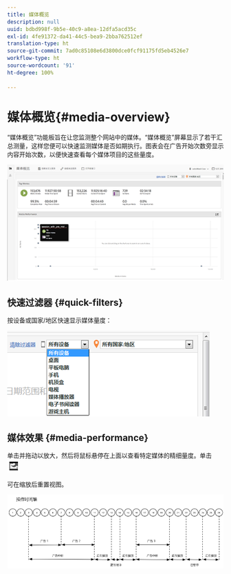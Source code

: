 ```yaml
---
title: 媒体概览
description: null
uuid: bdbd998f-9b5e-40c9-a8ea-12dfa5acd35c
exl-id: 4fe91372-da41-44c5-bea9-2bba762512ef
translation-type: ht
source-git-commit: 7ad0c85108e6d3800dce0fcf91175fd5eb4526e7
workflow-type: ht
source-wordcount: '91'
ht-degree: 100%

---
```


# 媒体概览{#media-overview}

“媒体概览”功能板旨在让您监测整个网站中的媒体。“媒体概览”屏幕显示了若干汇总测量，这样您便可以快速监测媒体是否如期执行。图表会在广告开始次数旁显示内容开始次数，以便快速查看每个媒体项目的这些量度。

![](assets/media_overview.png)

<!--
![](assets/media_overview.png){width="672px"} 
-->

## 快速过滤器 {#quick-filters}

按设备或国家/地区快速显示媒体量度：

![](assets/video-overview-report-filters.png)

<!--
![](assets/video-overview-report-filters.png){width="400px"}
-->

## 媒体效果 {#media-performance}

单击并拖动以放大，然后将鼠标悬停在上面以查看特定媒体的精细量度。单击 ![](assets/video-overview-report-revert.png)

可在缩放后重置视图。

![](assets/media_overview_zoom.png)

<!--
![](assets/media_overview_zoom.png){width="400px"}
-->
